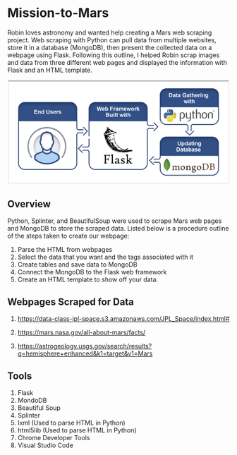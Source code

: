 # Mission-to-Mars

Robin loves astronomy and wanted help creating a Mars web scraping project. Web scraping with Python can pull data from multiple websites, store it in a database (MongoDB), then present the collected data on a webpage using Flask. Following this outline, I helped Robin scrap images and data from three different web pages and displayed the information with Flask and an HTML template.

![webscraping](https://raw.githubusercontent.com/jmsuarez1997/Mission-to-Mars/main/Resources/webscraping_map.png)

## Overview 
Python, Splinter, and BeautifulSoup were used to scrape Mars web pages and MongoDB to store the scraped data. Listed below is a procedure outline of the steps taken to create our webpage: 

1. Parse the HTML from webpages 
2. Select the data that you want and the tags associated with it 
3. Create tables and save data to MongoDB
4. Connect the MongoDB to the Flask web framework
5. Create an HTML template to show off your data.

## Webpages Scraped for Data
1. https://data-class-jpl-space.s3.amazonaws.com/JPL_Space/index.html#

2. https://mars.nasa.gov/all-about-mars/facts/

3. https://astrogeology.usgs.gov/search/results?q=hemisphere+enhanced&k1=target&v1=Mars


## Tools
1. Flask 
2. MondoDB
3. Beautiful Soup
4. Splinter
5. lxml (Used to parse HTML in Python)
6. html5lib (Used to parse HTML in Python)
7. Chrome Developer Tools
8. Visual Studio Code

